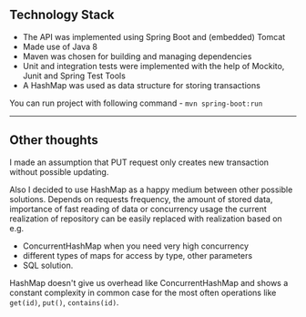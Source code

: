 ## Technology Stack
* The API was implemented using Spring Boot and (embedded) Tomcat
* Made use of Java 8
* Maven was chosen for building and managing dependencies
* Unit and integration tests were implemented with the help of Mockito, Junit and Spring Test Tools
* A HashMap was used as data structure for storing transactions

You can run project with following command - `mvn spring-boot:run`

***
## Other thoughts
I made an assumption that PUT request only creates new transaction without possible updating. 

Also I decided to use HashMap as a happy medium between other possible solutions. Depends on requests frequency, the amount of stored data, importance of fast reading of data or concurrency usage the current realization of repository can be easily replaced with realization based on e.g.
* ConcurrentHashMap when you need very high concurrency 
* different types of maps for access by type, other parameters
* SQL solution.

HashMap doesn't give us overhead like ConcurrentHashMap and shows a constant complexity in common case for the most often operations like `get(id)`, `put()`, `contains(id)`.






